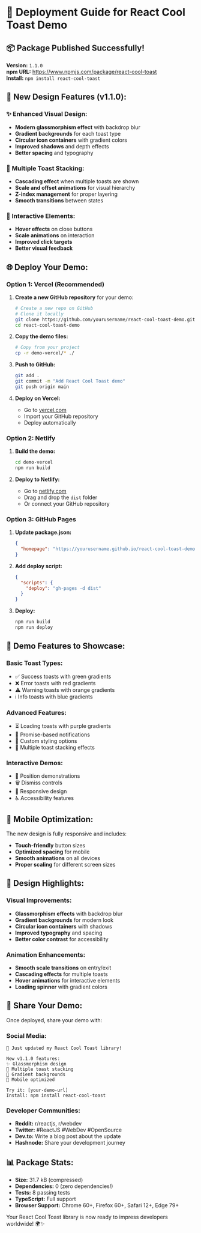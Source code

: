 # 🚀 Deployment Guide for React Cool Toast Demo

## 📦 **Package Published Successfully!**

**Version:** `1.1.0`  
**npm URL:** https://www.npmjs.com/package/react-cool-toast  
**Install:** `npm install react-cool-toast`

## 🎨 **New Design Features (v1.1.0):**

### ✨ **Enhanced Visual Design:**
- **Modern glassmorphism effect** with backdrop blur
- **Gradient backgrounds** for each toast type
- **Circular icon containers** with gradient colors
- **Improved shadows** and depth effects
- **Better spacing** and typography

### 🎪 **Multiple Toast Stacking:**
- **Cascading effect** when multiple toasts are shown
- **Scale and offset animations** for visual hierarchy
- **Z-index management** for proper layering
- **Smooth transitions** between states

### 🎯 **Interactive Elements:**
- **Hover effects** on close buttons
- **Scale animations** on interaction
- **Improved click targets**
- **Better visual feedback**

## 🌐 **Deploy Your Demo:**

### **Option 1: Vercel (Recommended)**

1. **Create a new GitHub repository** for your demo:
   ```bash
   # Create a new repo on GitHub
   # Clone it locally
   git clone https://github.com/yourusername/react-cool-toast-demo.git
   cd react-cool-toast-demo
   ```

2. **Copy the demo files:**
   ```bash
   # Copy from your project
   cp -r demo-vercel/* ./
   ```

3. **Push to GitHub:**
   ```bash
   git add .
   git commit -m "Add React Cool Toast demo"
   git push origin main
   ```

4. **Deploy on Vercel:**
   - Go to [vercel.com](https://vercel.com)
   - Import your GitHub repository
   - Deploy automatically

### **Option 2: Netlify**

1. **Build the demo:**
   ```bash
   cd demo-vercel
   npm run build
   ```

2. **Deploy to Netlify:**
   - Go to [netlify.com](https://netlify.com)
   - Drag and drop the `dist` folder
   - Or connect your GitHub repository

### **Option 3: GitHub Pages**

1. **Update package.json:**
   ```json
   {
     "homepage": "https://yourusername.github.io/react-cool-toast-demo"
   }
   ```

2. **Add deploy script:**
   ```json
   {
     "scripts": {
       "deploy": "gh-pages -d dist"
     }
   }
   ```

3. **Deploy:**
   ```bash
   npm run build
   npm run deploy
   ```

## 🎯 **Demo Features to Showcase:**

### **Basic Toast Types:**
- ✅ Success toasts with green gradients
- ❌ Error toasts with red gradients  
- ⚠️ Warning toasts with orange gradients
- ℹ️ Info toasts with blue gradients

### **Advanced Features:**
- ⏳ Loading toasts with purple gradients
- 🔄 Promise-based notifications
- 🎨 Custom styling options
- 🎪 Multiple toast stacking effects

### **Interactive Demos:**
- 🎯 Position demonstrations
- 🗑️ Dismiss controls
- 📱 Responsive design
- ♿ Accessibility features

## 📱 **Mobile Optimization:**

The new design is fully responsive and includes:
- **Touch-friendly** button sizes
- **Optimized spacing** for mobile
- **Smooth animations** on all devices
- **Proper scaling** for different screen sizes

## 🎨 **Design Highlights:**

### **Visual Improvements:**
- **Glassmorphism effects** with backdrop blur
- **Gradient backgrounds** for modern look
- **Circular icon containers** with shadows
- **Improved typography** and spacing
- **Better color contrast** for accessibility

### **Animation Enhancements:**
- **Smooth scale transitions** on entry/exit
- **Cascading effects** for multiple toasts
- **Hover animations** for interactive elements
- **Loading spinner** with gradient colors

## 🔗 **Share Your Demo:**

Once deployed, share your demo with:

### **Social Media:**
```
🍞 Just updated my React Cool Toast library! 

New v1.1.0 features:
✨ Glassmorphism design
🎪 Multiple toast stacking
🎨 Gradient backgrounds
📱 Mobile optimized

Try it: [your-demo-url]
Install: npm install react-cool-toast
```

### **Developer Communities:**
- **Reddit:** r/reactjs, r/webdev
- **Twitter:** #ReactJS #WebDev #OpenSource
- **Dev.to:** Write a blog post about the update
- **Hashnode:** Share your development journey

## 📊 **Package Stats:**
- **Size:** 31.7 kB (compressed)
- **Dependencies:** 0 (zero dependencies!)
- **Tests:** 8 passing tests
- **TypeScript:** Full support
- **Browser Support:** Chrome 60+, Firefox 60+, Safari 12+, Edge 79+

Your React Cool Toast library is now ready to impress developers worldwide! 🌍✨
